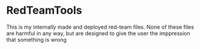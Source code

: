 # RedTeamTools
This is my internally made and deployed red-team files.  None of these files are harmful in any way, but are designed to give the user the imppression that something is wrong
